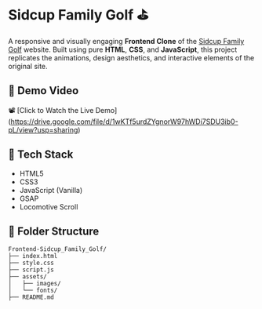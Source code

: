 # Sidcup Family Golf ⛳

A responsive and visually engaging **Frontend Clone** of the [Sidcup Family Golf](https://www.sidcupfamilygolf.com/) website. Built using pure **HTML**, **CSS**, and **JavaScript**, this project replicates the animations, design aesthetics, and interactive elements of the original site.

## 🎥 Demo Video

📽️ [Click to Watch the Live Demo] (https://drive.google.com/file/d/1wKTf5urdZYgnorW97hWDi7SDU3ib0-pL/view?usp=sharing)  

## 🧰 Tech Stack

- HTML5
- CSS3
- JavaScript (Vanilla)
- GSAP 
- Locomotive Scroll 

## 📁 Folder Structure

```plaintext
Frontend-Sidcup_Family_Golf/
├── index.html
├── style.css
├── script.js
├── assets/
│   ├── images/
│   └── fonts/
├── README.md
